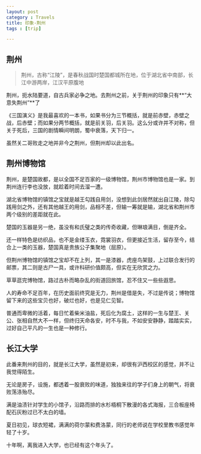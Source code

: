 ```yaml
---
layout: post
category : Travels
title: 印象-荆州
tags : [trip]

---
```


## 荆州 ##

> 荆州，古称“江陵”，是春秋战国时楚国都城所在地，位于湖北省中南部，长江中游两岸，江汉平原腹地

荆州，扼水陆要道，自古兵家必争之地。去荆州之前，关于荆州的印象只有**“大意失荆州”**了

《三国演义》是我最喜欢的一本书，如果书分为三节概括，就是前赤壁，赤壁之战，后赤壁；而如果分两节概括，就是前关羽，后关羽。这么分或许并不对称，但关于死后，三国的剧情瞬间明朗，蜀中衰落，天下归一。

虽然关二哥败走之地并非今之荆州，但荆州却以此出名。



## 荆州博物馆 ##

荆州，是楚国故都，是以全国不足百家的一级博物馆，荆州市博物馆也是一家。到荆州连行李也没放，就趁着时间去溜一遭。

湖北省博物馆的镇馆之宝就是越王勾践自用剑，没想到此剑居然就出自江陵，除勾践用剑之外，还有其他越王的用剑，品相不差，但输一筹就是输，湖北省和荆州市两个级别的差距就在此。

楚国的玉器是另一绝，虽没有和氏璧之类的传奇收藏，但琳琅满目，倒是齐全。

还一样特色是纺织品，也不是金缕玉衣，霓裳羽衣，但更接近生活，留存至今，结合上一类的玉器，楚国真是贵族公子集聚地（屈原）。

但荆州博物馆的镇馆之宝却不在上列，其一是漆器，虎座鸟架鼓，上过联合发行的邮票，其二则是古尸一具，或许科研价值颇高，但实在无欣赏之力。

草草逛完博物馆，路过古朴而略杂乱的街道回旅馆，忍不住又一些些遐思。

人的寿命不足百年，在历史面前终究是无力，荆州是借是失，不过是传说；博物馆留下来的这些宝贝也好，破烂也好，也是见仁见智。

普通而卑微的活着，每日忙着柴米油盐，死后化为腐土，这样的一生与楚王、关公、张相自然大不一样，但终归天命各安，时不与我，不如安安静静，踏踏实实，过好自己平凡的一生也是一种修行。



## 长江大学 ##

此番来荆州的目的，就是长江大学，虽然是初来，却很有沪西校区的感觉，并不让我觉得陌生。

无论是房子，设施，都透着一股衰败的味道，独独来往的学子们身上的朝气，将衰败荡涤殆尽。

满是油渍针对学生的小馆子，沿路而排的水杉梧桐下散漫的各式海报，三合板座椅配石灰粉过已不太白的墙。

夏日初见，球衣短裙，满满的荷尔蒙和费洛蒙，同行的老师说在学校里教书感觉年轻了十岁。

十年啊，离我进入大学，也已经有这个年头了。






